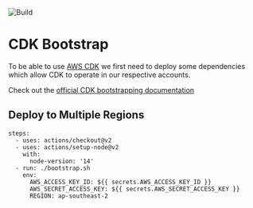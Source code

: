 
![Build](https://github.com/tylangesmith/cdk-bootstrap/actions/workflows/deploy.yml/badge.svg?branch=master)

# CDK Bootstrap

To be able to use [AWS CDK](https://docs.aws.amazon.com/cdk/latest/guide/home.html) we first need to deploy some dependencies which allow CDK to operate in our respective accounts.

Check out the [official CDK bootstrapping documentation](https://docs.aws.amazon.com/cdk/latest/guide/bootstrapping.html)

## Deploy to Multiple Regions

```yml{1,3,8-12}
steps:
  - uses: actions/checkout@v2
  - uses: actions/setup-node@v2
    with:
      node-version: '14'
  - run: ./bootstrap.sh
    env:
      AWS_ACCESS_KEY_ID: ${{ secrets.AWS_ACCESS_KEY_ID }}
      AWS_SECRET_ACCESS_KEY: ${{ secrets.AWS_SECRET_ACCESS_KEY }}
      REGION: ap-southeast-2
```


